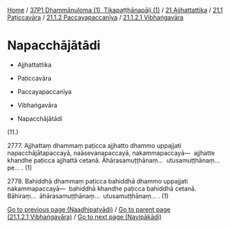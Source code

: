 
[Home](/) / [37P1 Dhammānuloma (1), Tikapaṭṭhānapāḷi (1)](../../../...md) / [21 Ajjhattattika](../../...md) / [21.1 Paṭiccavāra](../...md) / [21.1.2 Paccayapaccanīya](...md) / [21.1.2.1 Vibhaṅgavāra](../37P1/21/21.1/21.1.2/21.1.2.1.md)

# Napacchājātādi

* Ajjhattattika

* Paṭiccavāra

* Paccayapaccanīya

* Vibhaṅgavāra

* Napacchājātādi

(11.)

2777\. Ajjhattaṃ dhammaṃ paṭicca ajjhatto dhammo uppajjati napacchājātapaccayā, naāsevanapaccayā, nakammapaccayā—  ajjhatte khandhe paṭicca ajjhattā cetanā. Āhārasamuṭṭhānaṃ…  utusamuṭṭhānaṃ…pe… . (1)

2778\. Bahiddhā dhammaṃ paṭicca bahiddhā dhammo uppajjati nakammapaccayā—  bahiddhā khandhe paṭicca bahiddhā cetanā. Bāhiraṃ…  āhārasamuṭṭhānaṃ…  utusamuṭṭhānaṃ… . (1)

[Go to previous page (Naadhipatyādi)](Naadhipatyadi.md) / [Go to parent page (21.1.2.1 Vibhaṅgavāra)](../37P1/21/21.1/21.1.2/21.1.2.1.md) / [Go to next page (Navipākādi)](Navipakadi.md)


